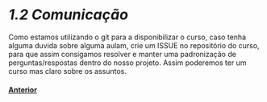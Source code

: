 <h1><b><i>1.2 Comunicação</i></b></h1>
<p>Como estamos utilizando o git para a disponibilizar o curso, caso tenha alguma duvida sobre alguma aulam, crie um ISSUE no repositório do curso, para que assim consigamos resolver e manter uma padronização de perguntas/respostas dentro do nosso projeto. Assim poderemos ter um curso mas claro sobre os assuntos.</p>

<h4><a href="https://github.com/SaLandini/r4noobs/blob/master/introducao/about.md">Anterior</a></h4>


